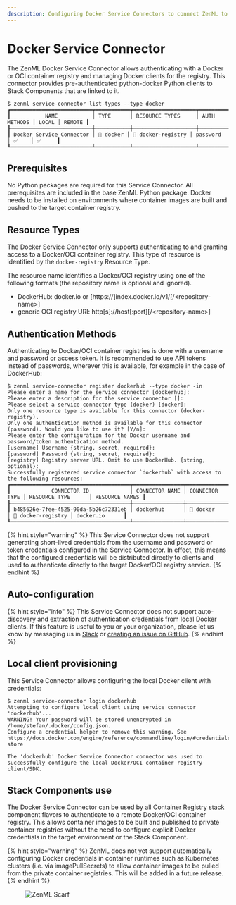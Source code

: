 ```yaml
---
description: Configuring Docker Service Connectors to connect ZenML to Docker container registries.
---
```


# Docker Service Connector

The ZenML Docker Service Connector allows authenticating with a Docker or OCI container registry and managing Docker clients for the registry. This connector provides pre-authenticated python-docker Python clients to Stack Components that are linked to it.

```
$ zenml service-connector list-types --type docker
┏━━━━━━━━━━━━━━━━━━━━━━━━━━┯━━━━━━━━━━━┯━━━━━━━━━━━━━━━━━━━━┯━━━━━━━━━━━━━━┯━━━━━━━┯━━━━━━━━┓
┃           NAME           │ TYPE      │ RESOURCE TYPES     │ AUTH METHODS │ LOCAL │ REMOTE ┃
┠──────────────────────────┼───────────┼────────────────────┼──────────────┼───────┼────────┨
┃ Docker Service Connector │ 🐳 docker │ 🐳 docker-registry │ password     │ ✅    │ ✅     ┃
┗━━━━━━━━━━━━━━━━━━━━━━━━━━┷━━━━━━━━━━━┷━━━━━━━━━━━━━━━━━━━━┷━━━━━━━━━━━━━━┷━━━━━━━┷━━━━━━━━┛
```

## Prerequisites

No Python packages are required for this Service Connector. All prerequisites are included in the base ZenML Python package. Docker needs to be installed on environments where container images are built and pushed to the target container registry.

## Resource Types

The Docker Service Connector only supports authenticating to and granting access to a Docker/OCI container registry. This type of resource is identified by the `docker-registry` Resource Type.

The resource name identifies a Docker/OCI registry using one of the following formats (the repository name is optional and ignored).

* DockerHub: docker.io or \[https://]index.docker.io/v1/\[/\<repository-name>]
* generic OCI registry URI: http\[s]://host\[:port]\[/\<repository-name>]

## Authentication Methods

Authenticating to Docker/OCI container registries is done with a username and password or access token. It is recommended to use API tokens instead of passwords, wherever this is available, for example in the case of DockerHub:

```
$ zenml service-connector register dockerhub --type docker -in
Please enter a name for the service connector [dockerhub]: 
Please enter a description for the service connector []: 
Please select a service connector type (docker) [docker]: 
Only one resource type is available for this connector (docker-registry).
Only one authentication method is available for this connector (password). Would you like to use it? [Y/n]: 
Please enter the configuration for the Docker username and password/token authentication method.
[username] Username {string, secret, required}: 
[password] Password {string, secret, required}: 
[registry] Registry server URL. Omit to use DockerHub. {string, optional}: 
Successfully registered service connector `dockerhub` with access to the following resources:
┏━━━━━━━━━━━━━━━━━━━━━━━━━━━━━━━━━━━━━━┯━━━━━━━━━━━━━━━━┯━━━━━━━━━━━━━━━━┯━━━━━━━━━━━━━━━━━━━━┯━━━━━━━━━━━━━━━━┓
┃             CONNECTOR ID             │ CONNECTOR NAME │ CONNECTOR TYPE │ RESOURCE TYPE      │ RESOURCE NAMES ┃
┠──────────────────────────────────────┼────────────────┼────────────────┼────────────────────┼────────────────┨
┃ b485626e-7fee-4525-90da-5b26c72331eb │ dockerhub      │ 🐳 docker      │ 🐳 docker-registry │ docker.io      ┃
┗━━━━━━━━━━━━━━━━━━━━━━━━━━━━━━━━━━━━━━┷━━━━━━━━━━━━━━━━┷━━━━━━━━━━━━━━━━┷━━━━━━━━━━━━━━━━━━━━┷━━━━━━━━━━━━━━━━┛

```

{% hint style="warning" %}
This Service Connector does not support generating short-lived credentials from the username and password or token credentials configured in the Service Connector. In effect, this means that the configured credentials will be distributed directly to clients and used to authenticate directly to the target Docker/OCI registry service.
{% endhint %}

## Auto-configuration

{% hint style="info" %}
This Service Connector does not support auto-discovery and extraction of authentication credentials from local Docker clients. If this feature is useful to you or your organization, please let us know by messaging us in [Slack](https://zenml.io/slack-invite) or [creating an issue on GitHub](https://github.com/zenml-io/zenml/issues).
{% endhint %}

## Local client provisioning

This Service Connector allows configuring the local Docker client with credentials:

```
$ zenml service-connector login dockerhub
Attempting to configure local client using service connector 'dockerhub'...
WARNING! Your password will be stored unencrypted in /home/stefan/.docker/config.json.
Configure a credential helper to remove this warning. See
https://docs.docker.com/engine/reference/commandline/login/#credentials-store

The 'dockerhub' Docker Service Connector connector was used to successfully configure the local Docker/OCI container registry client/SDK.
```

## Stack Components use

The Docker Service Connector can be used by all Container Registry stack component flavors to authenticate to a remote Docker/OCI container registry. This allows container images to be built and published to private container registries without the need to configure explicit Docker credentials in the target environment or the Stack Component.

{% hint style="warning" %}
ZenML does not yet support automatically configuring Docker credentials in container runtimes such as Kubernetes clusters (i.e. via imagePullSecrets) to allow container images to be pulled from the private container registries. This will be added in a future release.
{% endhint %}

<!-- For scarf -->
<figure><img alt="ZenML Scarf" referrerpolicy="no-referrer-when-downgrade" src="https://static.scarf.sh/a.png?x-pxid=f0b4f458-0a54-4fcd-aa95-d5ee424815bc" /></figure>
